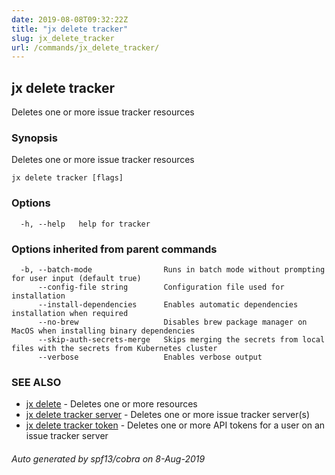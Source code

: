 ```yaml
---
date: 2019-08-08T09:32:22Z
title: "jx delete tracker"
slug: jx_delete_tracker
url: /commands/jx_delete_tracker/
---
```

## jx delete tracker

Deletes one or more issue tracker resources

### Synopsis

Deletes one or more issue tracker resources

```
jx delete tracker [flags]
```

### Options

```
  -h, --help   help for tracker
```

### Options inherited from parent commands

```
  -b, --batch-mode                Runs in batch mode without prompting for user input (default true)
      --config-file string        Configuration file used for installation
      --install-dependencies      Enables automatic dependencies installation when required
      --no-brew                   Disables brew package manager on MacOS when installing binary dependencies
      --skip-auth-secrets-merge   Skips merging the secrets from local files with the secrets from Kubernetes cluster
      --verbose                   Enables verbose output
```

### SEE ALSO

* [jx delete](/commands/jx_delete/)	 - Deletes one or more resources
* [jx delete tracker server](/commands/jx_delete_tracker_server/)	 - Deletes one or more issue tracker server(s)
* [jx delete tracker token](/commands/jx_delete_tracker_token/)	 - Deletes one or more API tokens for a user on an issue tracker server

###### Auto generated by spf13/cobra on 8-Aug-2019
